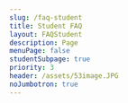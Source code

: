 ```yaml
---
slug: /faq-student
title: Student FAQ
layout: FAQStudent
description: Page
menuPage: false
studentSubpage: true
priority: 3
header: /assets/53image.JPG
noJumbotron: true
---
```


&nbsp;
